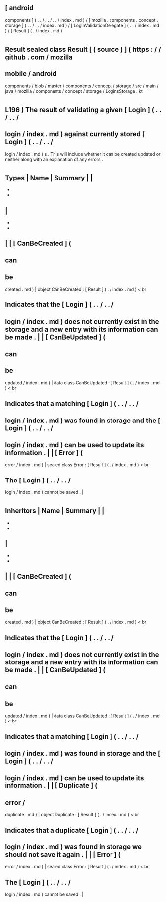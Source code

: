 [
android
-
components
]
(
.
.
/
.
.
/
.
.
/
index
.
md
)
/
[
mozilla
.
components
.
concept
.
storage
]
(
.
.
/
.
.
/
index
.
md
)
/
[
LoginValidationDelegate
]
(
.
.
/
index
.
md
)
/
[
Result
]
(
.
/
index
.
md
)
#
Result
sealed
class
Result
[
(
source
)
]
(
https
:
/
/
github
.
com
/
mozilla
-
mobile
/
android
-
components
/
blob
/
master
/
components
/
concept
/
storage
/
src
/
main
/
java
/
mozilla
/
components
/
concept
/
storage
/
LoginsStorage
.
kt
#
L196
)
The
result
of
validating
a
given
[
Login
]
(
.
.
/
.
.
/
-
login
/
index
.
md
)
against
currently
stored
[
Login
]
(
.
.
/
.
.
/
-
login
/
index
.
md
)
s
.
This
will
include
whether
it
can
be
created
updated
or
neither
along
with
an
explanation
of
any
errors
.
#
#
#
Types
|
Name
|
Summary
|
|
-
-
-
|
-
-
-
|
|
[
CanBeCreated
]
(
-
can
-
be
-
created
.
md
)
|
object
CanBeCreated
:
[
Result
]
(
.
/
index
.
md
)
<
br
>
Indicates
that
the
[
Login
]
(
.
.
/
.
.
/
-
login
/
index
.
md
)
does
not
currently
exist
in
the
storage
and
a
new
entry
with
its
information
can
be
made
.
|
|
[
CanBeUpdated
]
(
-
can
-
be
-
updated
/
index
.
md
)
|
data
class
CanBeUpdated
:
[
Result
]
(
.
/
index
.
md
)
<
br
>
Indicates
that
a
matching
[
Login
]
(
.
.
/
.
.
/
-
login
/
index
.
md
)
was
found
in
storage
and
the
[
Login
]
(
.
.
/
.
.
/
-
login
/
index
.
md
)
can
be
used
to
update
its
information
.
|
|
[
Error
]
(
-
error
/
index
.
md
)
|
sealed
class
Error
:
[
Result
]
(
.
/
index
.
md
)
<
br
>
The
[
Login
]
(
.
.
/
.
.
/
-
login
/
index
.
md
)
cannot
be
saved
.
|
#
#
#
Inheritors
|
Name
|
Summary
|
|
-
-
-
|
-
-
-
|
|
[
CanBeCreated
]
(
-
can
-
be
-
created
.
md
)
|
object
CanBeCreated
:
[
Result
]
(
.
/
index
.
md
)
<
br
>
Indicates
that
the
[
Login
]
(
.
.
/
.
.
/
-
login
/
index
.
md
)
does
not
currently
exist
in
the
storage
and
a
new
entry
with
its
information
can
be
made
.
|
|
[
CanBeUpdated
]
(
-
can
-
be
-
updated
/
index
.
md
)
|
data
class
CanBeUpdated
:
[
Result
]
(
.
/
index
.
md
)
<
br
>
Indicates
that
a
matching
[
Login
]
(
.
.
/
.
.
/
-
login
/
index
.
md
)
was
found
in
storage
and
the
[
Login
]
(
.
.
/
.
.
/
-
login
/
index
.
md
)
can
be
used
to
update
its
information
.
|
|
[
Duplicate
]
(
-
error
/
-
duplicate
.
md
)
|
object
Duplicate
:
[
Result
]
(
.
/
index
.
md
)
<
br
>
Indicates
that
a
duplicate
[
Login
]
(
.
.
/
.
.
/
-
login
/
index
.
md
)
was
found
in
storage
we
should
not
save
it
again
.
|
|
[
Error
]
(
-
error
/
index
.
md
)
|
sealed
class
Error
:
[
Result
]
(
.
/
index
.
md
)
<
br
>
The
[
Login
]
(
.
.
/
.
.
/
-
login
/
index
.
md
)
cannot
be
saved
.
|
